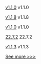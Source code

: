 
[v1.1.0](https://github.com/hyperledger/firefly/releases/tag/v1.1.0) v1.1.0

[v1.1.8](https://github.com/hyperledger/firefly-evmconnect/releases/tag/v1.1.8) v1.1.8

[v1.1.0](https://github.com/hyperledger/firefly-transaction-manager/releases/tag/v1.1.0) v1.1.0

[22.7.2](https://github.com/hyperledger/besu-docs/releases/tag/22.7.2) 22.7.2

[v1.1.3](https://github.com/hyperledger/firefly-tokens-erc20-erc721/releases/tag/v1.1.3) v1.1.3


[See more >>>](https://start-here.hyperledger.org/releases)
